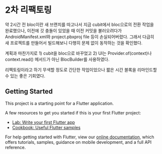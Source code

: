 # 2차 리팩토링
약 2시간 전 bloc이란 새 브랜치를 따고나서 지금 cubit에서 bloc으로의 전환 작업을 완료했으나,
이전에 깃 충돌이 있었을 때 이전 커밋을 불러오려다가 AndroidManifest.xml와 project.pbxproj file 등이 손실되어버렸다.
그래서 다급히 새 프로젝트를 만들어서 빌드해보니 다행히 문제 없이 동작하는 것을 확인했다.

계획과 마찬가지로 1) cubit을 bloc으로 바꾸었고 2) UI는 Provider.of(context)나 context.read() 메서드가 아닌
BlocBuilder를 사용하였다.

리팩토링이라고 하기 무색할 정도로 간단한 작업이었으나 짧은 시간 블록을 리마인드할 수 있는 좋은 기회였다.


## Getting Started

This project is a starting point for a Flutter application.

A few resources to get you started if this is your first Flutter project:

- [Lab: Write your first Flutter app](https://flutter.dev/docs/get-started/codelab)
- [Cookbook: Useful Flutter samples](https://flutter.dev/docs/cookbook)

For help getting started with Flutter, view our
[online documentation](https://flutter.dev/docs), which offers tutorials,
samples, guidance on mobile development, and a full API reference.
